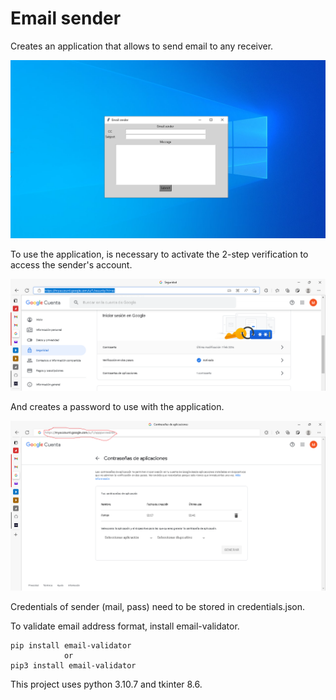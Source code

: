 # Email sender

Creates an application that allows to send email to any receiver.

<p align="center">
    <a href=#><img src="https://raw.githubusercontent.com/jbocane6/python_exercises/master/email_sender/assets/example.png" alt="example" /></a></p>

To use the application, is necessary to activate the 2-step verification to access the sender's account.

<p align="center">
    <a href=#><img src="https://raw.githubusercontent.com/jbocane6/python_exercises/master/email_sender/assets/2step%20verification.png" alt="screen" /></a></p>

And creates a password to use with the application.

<p align="center">
    <a href=#><img src="https://raw.githubusercontent.com/jbocane6/python_exercises/master/email_sender/assets/apppasswords.png" alt="screen" /></a></p>

Credentials of sender (mail, pass) need to be stored in credentials.json.

To validate email address format, install email-validator.

    pip install email-validator
                or
    pip3 install email-validator

This project uses python 3.10.7 and tkinter 8.6.
